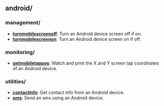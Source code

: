 
## android/

### management/

* [**turnmobilescreenoff**](management/turnmobilescreenoff): Turn an Android device screen off if on.
* [**turnmobilescreenon**](management/turnmobilescreenon): Turn an Android device screen on if off.

### monitoring/

* [**getmobiletappos**](monitoring/getmobiletappos): Watch and print the X and Y screen tap coordinates of an Android device.

### utilities/

* [**contactinfo**](utilities/contactinfo): Get contact info from an Android device.
* [**sms**](utilities/sms): Send an sms using an Android device.
